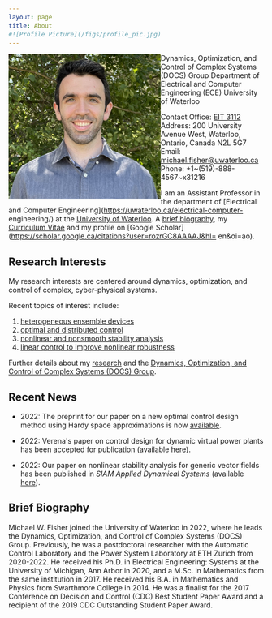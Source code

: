 ```yaml
---
layout: page
title: About
#![Profile Picture](/figs/profile_pic.jpg)
---
```


<img style="float: left;" src="/figs/profile_pic2.jpg" width="300" height="286">

Dynamics, Optimization, and Control of Complex Systems (DOCS) Group
Department of Electrical and Computer Engineering (ECE)
University of Waterloo

Contact
Office: [EIT 3112](https://www.google.com/maps/place/Centre+for+Environmental+and+Information+Technology,+University+of,+Waterloo,+ON+N2L+3G1/@43.4714993,-80.5443037,17z/data=!3m1!4b1!4m5!3m4!1s0x882bf40191f340eb:0xd589fe3fc3732938!8m2!3d43.4714954!4d-80.542115)
Address: 200 University Avenue West, Waterloo, Ontario, Canada N2L 5G7
Email: michael.fisher@uwaterloo.ca
Phone: +1~(519)-888-4567~x31216


I am an Assistant Professor in the department of
[Electrical and Computer Engineering](https://uwaterloo.ca/electrical-computer-
engineering/) at the
[University of Waterloo](https://uwaterloo.ca/).
A [brief biography](#brief-biography),
my [Curriculum Vitae](cvMWF.pdf) and my profile on
[Google Scholar](https://scholar.google.ca/citations?user=rozrGC8AAAAJ&hl=
en&oi=ao).

## Research Interests

My research interests are centered around dynamics, optimization, and control
of complex, cyber-physical systems.

Recent topics of interest include:

1. [heterogeneous ensemble devices](https://michaelwfisher.github.io/research/#heterogeneous-ensemble-control)
2. [optimal and distributed control](https://michaelwfisher.github.io/research/#optimal-and-distributed-control)
3. [nonlinear and nonsmooth stability analysis](https://michaelwfisher.github.io/research/#nonlinear-and-nonsmooth-stability-analysis)
4. [linear control to improve nonlinear robustness](https://michaelwfisher.github.io/research/#linear-control-to-improve-nonlinear-robustness)

Further details about my
[research](https://michaelwfisher.github.io/research/)
and the [Dynamics, Optimization, and Control of Complex Systems (DOCS)
Group](https://michaelwfisher.github.io/docs_group/).

## Recent News

- 2022: The preprint for our paper on a new optimal control design method using
Hardy space approximations is now
[available](https://arxiv.org/pdf/2203.16765.pdf).

- 2022: Verena's paper on control design for dynamic virtual power plants
has been accepted for publication
(available [here](https://arxiv.org/pdf/2108.00925.pdf)).

- 2022: Our paper on nonlinear stability analysis for generic vector fields
has been published in *SIAM Applied Dynamical Systems*
(available [here](https://epubs.siam.org/doi/pdf/10.1137/20M1371944)).


## Brief Biography

Michael W. Fisher joined the University of Waterloo in 2022, where he leads the
Dynamics, Optimization, and Control of Complex Systems (DOCS) Group.
Previously, he was a postdoctoral researcher with the Automatic Control
Laboratory and the Power System Laboratory at ETH Zurich from 2020-2022.
He received his Ph.D. in Electrical Engineering: Systems at the University of
Michigan, Ann Arbor in 2020, and a M.Sc. in Mathematics from the same
institution in 2017.  He received his B.A. in Mathematics and Physics from
Swarthmore College in 2014.  He was a finalist for the 2017 Conference on
Decision and Control (CDC) Best Student Paper Award and a recipient of the
2019 CDC Outstanding Student Paper Award.
